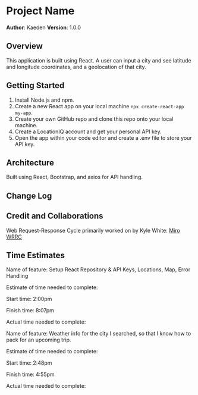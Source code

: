# Project Name

**Author**: Kaeden
**Version**: 1.0.0

## Overview

This application is built using React. A user can input a city and see latitude and longitude coordinates, and a geolocation of that city. 

## Getting Started
<!-- What are the steps that a user must take in order to build this app on their own machine and get it running? -->

1. Install Node.js and npm.
2. Create a new React app on your local machine ``` npx create-react-app my-app ```.
3. Create your own GitHub repo and clone this repo onto your local machine.
4. Create a LocationIQ account and get your personal API key.
5. Open the app within your code editor and create a .env file to store your API key.

## Architecture
<!-- Provide a detailed description of the application design. What technologies (languages, libraries, etc) you're using, and any other relevant design information. -->

Built using React, Bootstrap, and axios for API handling.

## Change Log
<!-- Use this area to document the iterative changes made to your application as each feature is successfully implemented. Use time stamps. Here's an example:

01-01-2001 4:59pm - Application now has a fully-functional express server, with a GET route for the location resource. -->

## Credit and Collaborations
<!-- Give credit (and a link) to other people or resources that helped you build this application. -->

Web Request-Response Cycle primarily worked on by Kyle White: [Miro WRRC](https://miro.com/app/board/uXjVMSasG74=/)

## Time Estimates

Name of feature: Setup React Repository & API Keys, Locations, Map, Error Handling

Estimate of time needed to complete:

Start time: 2:00pm

Finish time: 8:07pm

Actual time needed to complete:


Name of feature: Weather info for the city I searched, so that I know how to pack for an upcoming trip.

Estimate of time needed to complete:

Start time: 2:48pm

Finish time: 4:55pm

Actual time needed to complete:
